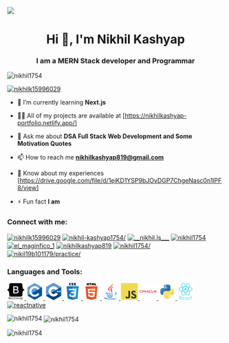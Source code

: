 <img src="https://www.digitalsolutionservices.com/img/services/web%20development.gif"/>
<h1 align="center">Hi 👋, I'm Nikhil Kashyap</h1>
<h3 align="center">I am a MERN Stack developer and Programmar</h3>

<p align="left"> <img src="https://komarev.com/ghpvc/?username=nikhil1754&label=Profile%20views&color=0e75b6&style=flat" alt="nikhil1754" /> </p>

<p align="left"> <a href="https://twitter.com/nikhilk15996029" target="blank"><img src="https://33.media.tumblr.com/1e568035178b1f4f13559a7068172319/tumblr_ninugsLO3F1tgyrb1o1_500.gif" alt="nikhilk15996029" /></a> </p>

- 🌱 I’m currently learning **Next.js**

- 👨‍💻 All of my projects are available at [https://nikhilkashyap-portfolio.netlify.app/]

- 💬 Ask me about **DSA Full Stack Web Development and Some Motivation Quotes**

- 📫 How to reach me **nikhilkashyap819@gmail.com**

- 📄 Know about my experiences [https://drive.google.com/file/d/1ejKD1YSP9bJOvDGP7ChgeNasc0n1lPF8/view]

- ⚡ Fun fact **I am**

<h3 align="left">Connect with me:</h3>
<p align="left">
<a href="https://twitter.com/nikhilk15996029" target="blank"><img align="center" src="https://raw.githubusercontent.com/rahuldkjain/github-profile-readme-generator/master/src/images/icons/Social/twitter.svg" alt="nikhilk15996029" height="30" width="40" /></a>
<a href="https://linkedin.com/in/nikhil-kashyap1754/" target="blank"><img align="center" src="https://raw.githubusercontent.com/rahuldkjain/github-profile-readme-generator/master/src/images/icons/Social/linked-in-alt.svg" alt="nikhil-kashyap1754/" height="30" width="40" /></a>
<a href="https://instagram.com/__nikhil.ls___" target="blank"><img align="center" src="https://raw.githubusercontent.com/rahuldkjain/github-profile-readme-generator/master/src/images/icons/Social/instagram.svg" alt="__nikhil.ls___" height="30" width="40" /></a>
<a href="https://www.codechef.com/users/nikhil1754" target="blank"><img align="center" src="https://cdn.jsdelivr.net/npm/simple-icons@3.1.0/icons/codechef.svg" alt="nikhil1754" height="30" width="40" /></a>
<a href="https://www.hackerrank.com/el_maginfico_1" target="blank"><img align="center" src="https://raw.githubusercontent.com/rahuldkjain/github-profile-readme-generator/master/src/images/icons/Social/hackerrank.svg" alt="el_maginfico_1" height="30" width="40" /></a>
<a href="https://codeforces.com/profile/nikhilkashyap819" target="blank"><img align="center" src="https://raw.githubusercontent.com/rahuldkjain/github-profile-readme-generator/master/src/images/icons/Social/codeforces.svg" alt="nikhilkashyap819" height="30" width="40" /></a>
<a href="https://www.leetcode.com/nikhil1754/" target="blank"><img align="center" src="https://raw.githubusercontent.com/rahuldkjain/github-profile-readme-generator/master/src/images/icons/Social/leet-code.svg" alt="nikhil1754/" height="30" width="40" /></a>
<a href="https://auth.geeksforgeeks.org/user/nikil19b101179/practice/" target="blank"><img align="center" src="https://raw.githubusercontent.com/rahuldkjain/github-profile-readme-generator/master/src/images/icons/Social/geeks-for-geeks.svg" alt="nikil19b101179/practice/" height="30" width="40" /></a>
</p>

<h3 align="left">Languages and Tools:</h3>
<p align="left"> <a href="https://getbootstrap.com" target="_blank" rel="noreferrer"> <img src="https://raw.githubusercontent.com/devicons/devicon/master/icons/bootstrap/bootstrap-plain-wordmark.svg" alt="bootstrap" width="40" height="40"/> </a> <a href="https://www.cprogramming.com/" target="_blank" rel="noreferrer"> <img src="https://raw.githubusercontent.com/devicons/devicon/master/icons/c/c-original.svg" alt="c" width="40" height="40"/> </a> <a href="https://www.w3schools.com/cpp/" target="_blank" rel="noreferrer"> <img src="https://raw.githubusercontent.com/devicons/devicon/master/icons/cplusplus/cplusplus-original.svg" alt="cplusplus" width="40" height="40"/> </a> <a href="https://www.w3schools.com/css/" target="_blank" rel="noreferrer"> <img src="https://raw.githubusercontent.com/devicons/devicon/master/icons/css3/css3-original-wordmark.svg" alt="css3" width="40" height="40"/> </a> <a href="https://www.w3.org/html/" target="_blank" rel="noreferrer"> <img src="https://raw.githubusercontent.com/devicons/devicon/master/icons/html5/html5-original-wordmark.svg" alt="html5" width="40" height="40"/> </a> <a href="https://www.java.com" target="_blank" rel="noreferrer"> <img src="https://raw.githubusercontent.com/devicons/devicon/master/icons/java/java-original.svg" alt="java" width="40" height="40"/> </a> <a href="https://developer.mozilla.org/en-US/docs/Web/JavaScript" target="_blank" rel="noreferrer"> <img src="https://raw.githubusercontent.com/devicons/devicon/master/icons/javascript/javascript-original.svg" alt="javascript" width="40" height="40"/> </a> <a href="https://www.oracle.com/" target="_blank" rel="noreferrer"> <img src="https://raw.githubusercontent.com/devicons/devicon/master/icons/oracle/oracle-original.svg" alt="oracle" width="40" height="40"/> </a> <a href="https://www.python.org" target="_blank" rel="noreferrer"> <img src="https://raw.githubusercontent.com/devicons/devicon/master/icons/python/python-original.svg" alt="python" width="40" height="40"/> </a> <a href="https://reactjs.org/" target="_blank" rel="noreferrer"> <img src="https://raw.githubusercontent.com/devicons/devicon/master/icons/react/react-original-wordmark.svg" alt="react" width="40" height="40"/> </a> <a href="https://reactnative.dev/" target="_blank" rel="noreferrer"> <img src="https://reactnative.dev/img/header_logo.svg" alt="reactnative" width="40" height="40"/> </a> </p>

<p><img align="left" src="https://github-readme-stats.vercel.app/api/top-langs?username=nikhil1754&show_icons=true&locale=en&layout=compact" alt="nikhil1754" /></p>

<p>&nbsp;<img align="center" src="https://github-readme-stats.vercel.app/api?username=nikhil1754&show_icons=true&locale=en" alt="nikhil1754" /></p>

<p><img align="center" src="https://github-readme-streak-stats.herokuapp.com/?user=nikhil1754&" alt="nikhil1754" /></p>

